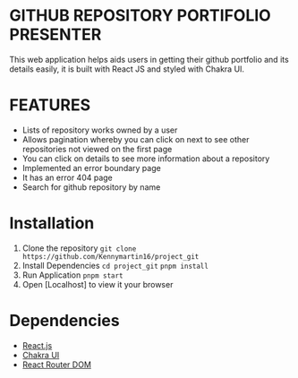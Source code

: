# GITHUB REPOSITORY PORTIFOLIO PRESENTER
This web application helps aids users in getting their github portfolio and its details easily, it is built with React JS and  styled with Chakra UI.


# FEATURES
- Lists of repository works owned by a user
- Allows pagination whereby you can click on next to see other repositories not viewed on the first page
- You can click on details to see more information about a repository
- Implemented an error boundary page
- It has an error 404 page
- Search for github repository by name


# Installation 
1. Clone the repository
`git clone https://github.com/Kennymartin16/project_git`
2. Install Dependencies
   `cd project_git`
   `pnpm install`
3. Run Application
   `pnpm start`
4. Open [Localhost] to view it your browser


# Dependencies
- [React.js](https://react.dev/)
- [Chakra UI](https://v2.chakra-ui.com/)
- [React Router DOM](https://reactrouter.com/en/main)